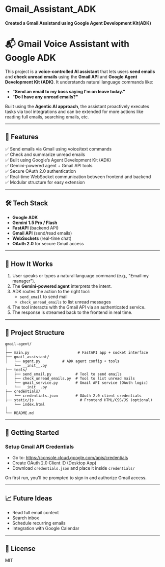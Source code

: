 # Gmail_Assistant_ADK
#### Created a Gmail Assistand using Google Agent Development Kit(ADK)


# 📬 Gmail Voice Assistant with Google ADK

This project is a **voice-controlled AI assistant** that lets users **send emails** and **check unread emails** using the **Gmail API** and **Google Agent Development Kit (ADK)**. It understands natural language commands like:

- **"Send an email to my boss saying I'm on leave today."**
- **"Do I have any unread emails?"**

Built using the **Agentic AI approach**, the assistant proactively executes tasks via tool integrations and can be extended for more actions like reading full emails, searching emails, etc.

---

## 🎯 Features

✅ Send emails via Gmail using voice/text commands  
✅ Check and summarize unread emails  
✅ Built using Google’s Agent Development Kit (ADK)  
✅ Gemini-powered agent + Gmail API tools  
✅ Secure OAuth 2.0 authentication  
✅ Real-time WebSocket communication between frontend and backend  
✅ Modular structure for easy extension

---

## 🛠️ Tech Stack

- **Google ADK**
- **Gemini 1.5 Pro / Flash**
- **FastAPI** (backend API)
- **Gmail API** (send/read emails)
- **WebSockets** (real-time chat)
- **OAuth 2.0** for secure Gmail access

---

## 🧠 How It Works

1. User speaks or types a natural language command (e.g., "Email my manager").
2. The **Gemini-powered agent** interprets the intent.
3. ADK routes the action to the right tool:
   - `send_email` to send mail
   - `check_unread_emails` to list unread messages
4. The tool interacts with the Gmail API via an authenticated service.
5. The response is streamed back to the frontend in real time.

---

## 📂 Project Structure

```
gmail-agent/
│
├── main.py                      # FastAPI app + socket interface
├── gmail_assistant/
│   └── agent.py          # ADK agent config + tools
    └── __init__.py        
├── tools/
│   ├── send_email.py           # Tool to send emails
│   ├── check_unread_emails.py  # Tool to list unread mails
│   └── gmail_service.py        # Gmail API service (OAuth logic)
    └── __init__.py        
├── credentials/
│   └── credentials.json        # OAuth 2.0 client credentials
├── static/js                     # Frontend HTML/CSS/JS (optional)
    └── index.html        
│
└── README.md
```

---

## 🚀 Getting Started


###  Setup Gmail API Credentials

- Go to: https://console.cloud.google.com/apis/credentials
- Create OAuth 2.0 Client ID (Desktop App)
- Download `credentials.json` and place it inside `credentials/`

On first run, you'll be prompted to sign in and authorize Gmail access.


---

## 📈 Future Ideas

- Read full email content
- Search inbox
- Schedule recurring emails
- Integration with Google Calendar

---

## 📄 License

MIT
